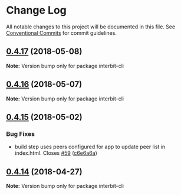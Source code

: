 # Change Log

All notable changes to this project will be documented in this file.
See [Conventional Commits](https://conventionalcommits.org) for commit guidelines.

<a name="0.4.17"></a>
## [0.4.17](https://github.com/interbit/interbit/compare/v0.4.16...v0.4.17) (2018-05-08)




**Note:** Version bump only for package interbit-cli

<a name="0.4.16"></a>
## [0.4.16](https://github.com/interbit/interbit/compare/v0.4.15...v0.4.16) (2018-05-07)




**Note:** Version bump only for package interbit-cli

<a name="0.4.15"></a>
## [0.4.15](https://github.com/interbit/interbit/compare/v0.4.14...v0.4.15) (2018-05-02)


### Bug Fixes

* build step uses peers configured for app to update peer list in index.html. Closes [#59](https://github.com/interbit/interbit/issues/59) ([c6e6a6a](https://github.com/interbit/interbit/commit/c6e6a6a))




<a name="0.4.14"></a>
## [0.4.14](https://github.com/interbit/interbit/compare/v0.4.13...v0.4.14) (2018-04-27)




**Note:** Version bump only for package interbit-cli
